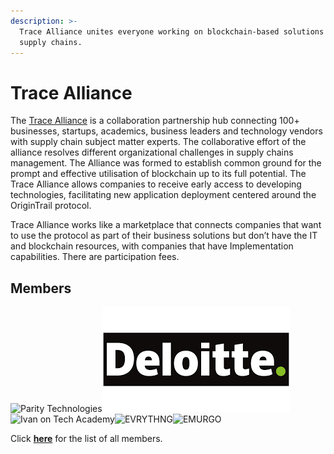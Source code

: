 ```yaml
---
description: >-
  Trace Alliance unites everyone working on blockchain-based solutions for
  supply chains.
---
```


# Trace Alliance

The [Trace Alliance](https://alliance.origintrail.io/) is a collaboration partnership hub connecting 100+ businesses, startups, academics, business leaders and technology vendors with supply chain subject matter experts. The collaborative effort of the alliance resolves different organizational challenges in supply chains management. The Alliance was formed to establish common ground for the prompt and effective utilisation of blockchain up to its full potential. The Trace Alliance allows companies to receive early access to developing technologies, facilitating new application deployment centered around the OriginTrail protocol.

Trace Alliance works like a marketplace that connects companies that want to use the protocol as part of their business solutions but don’t have the IT and blockchain resources, with companies that have Implementation capabilities. There are participation fees.&#x20;

## Members

![Parity Technologies](https://alliance.origintrail.io/storage/enterprises-ta/September2020/IrVBlsIU7lSJ6iYLRo6C.jpg)![](<../.gitbook/assets/image (5) (1).png>)![Ivan on Tech Academy](https://alliance.origintrail.io/storage/service-providers-ta/August2020/hamsZ0pzC8cpw60SW7Hb.png)![EVRYTHNG](https://alliance.origintrail.io/storage/service-providers-ta/September2019/FkVi6iHjJvTggldTdloR.jpg)![EMURGO](https://alliance.origintrail.io/storage/service-providers-ta/June2020/CdgTytCPt5wmjp0q9e6N.jpg)

Click [**here**](https://alliance.origintrail.io/members) for the list of all members.
